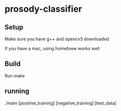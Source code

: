 # prosody-classifier

## Setup
Make sure you have g++ and opencv3 downloaded

If you have a mac, using homebrew works well

## Build
Run make

## running
./main [positive_training] [negative_training] [test_data]
